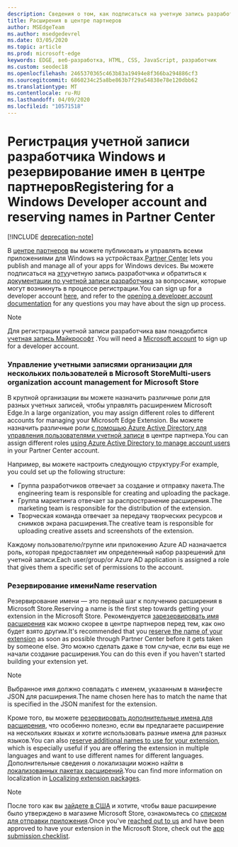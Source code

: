 ```yaml
---
description: Сведения о том, как подписаться на учетную запись разработчика Windows и зарезервировать имя для расширения Microsoft Edge.
title: Расширения в центре партнеров
author: MSEdgeTeam
ms.author: msedgedevrel
ms.date: 03/05/2020
ms.topic: article
ms.prod: microsoft-edge
keywords: EDGE, веб-разработка, HTML, CSS, JavaScript, разработчик
ms.custom: seodec18
ms.openlocfilehash: 2465370365c463b83a19494e8f366ba294886cf3
ms.sourcegitcommit: 6860234c25a8be863b7f29a54838e78e120dbb62
ms.translationtype: MT
ms.contentlocale: ru-RU
ms.lasthandoff: 04/09/2020
ms.locfileid: "10571518"
---
```

# <span data-ttu-id="80949-104">Регистрация учетной записи разработчика Windows и резервирование имен в центре партнеров</span><span class="sxs-lookup"><span data-stu-id="80949-104">Registering for a Windows Developer account and reserving names in Partner Center</span></span>  

[!INCLUDE [deprecation-note](../../includes/deprecation-note.md)]  

<span data-ttu-id="80949-105">В [центре партнеров](https://partner.microsoft.com/dashboard) вы можете публиковать и управлять всеми приложениями для Windows на устройствах.</span><span class="sxs-lookup"><span data-stu-id="80949-105">[Partner Center](https://partner.microsoft.com/dashboard) lets you publish and manage all of your apps for Windows devices.</span></span> <span data-ttu-id="80949-106">Вы можете подписаться на [эту](https://developer.microsoft.com/store/register)учетную запись разработчика и обратиться к [документации по учетной записи разработчика](https://docs.microsoft.com/windows/uwp/publish/opening-a-developer-account) за вопросами, которые могут возникнуть в процессе регистрации.</span><span class="sxs-lookup"><span data-stu-id="80949-106">You can sign up for a developer account [here](https://developer.microsoft.com/store/register), and refer to the [opening a developer account documentation](https://docs.microsoft.com/windows/uwp/publish/opening-a-developer-account) for any questions you may have about the sign up process.</span></span>
> [!NOTE]
> <span data-ttu-id="80949-107">Для регистрации учетной записи разработчика вам понадобится [учетная запись Майкрософт](https://login.live.com/) .</span><span class="sxs-lookup"><span data-stu-id="80949-107">You will need a [Microsoft account](https://login.live.com/) to sign up for a developer account.</span></span>

### <span data-ttu-id="80949-108">Управление учетными записями организации для нескольких пользователей в Microsoft Store</span><span class="sxs-lookup"><span data-stu-id="80949-108">Multi-users organization account management for Microsoft Store</span></span>  

<span data-ttu-id="80949-109">В крупной организации вы можете назначить различные роли для разных учетных записей, чтобы управлять расширением Microsoft Edge.</span><span class="sxs-lookup"><span data-stu-id="80949-109">In a large organization, you may assign different roles to different accounts for managing your Microsoft Edge Extension.</span></span> <span data-ttu-id="80949-110">Вы можете назначить различные роли [с помощью Azure Active Directory для управления пользователями учетной записи](https://msdn.microsoft.com/windows/uwp/publish/manage-account-users) в центре партнера.</span><span class="sxs-lookup"><span data-stu-id="80949-110">You can assign different roles [using Azure Active Directory to manage account users](https://msdn.microsoft.com/windows/uwp/publish/manage-account-users) in your Partner Center account.</span></span>

<span data-ttu-id="80949-111">Например, вы можете настроить следующую структуру:</span><span class="sxs-lookup"><span data-stu-id="80949-111">For example, you could set up the following structure:</span></span>
- <span data-ttu-id="80949-112">Группа разработчиков отвечает за создание и отправку пакета.</span><span class="sxs-lookup"><span data-stu-id="80949-112">The engineering team is responsible for creating and uploading the package.</span></span>
- <span data-ttu-id="80949-113">Группа маркетинга отвечает за распространение расширения.</span><span class="sxs-lookup"><span data-stu-id="80949-113">The marketing team is responsible for the distribution of the extension.</span></span>
- <span data-ttu-id="80949-114">Творческая команда отвечает за передачу творческих ресурсов и снимков экрана расширения.</span><span class="sxs-lookup"><span data-stu-id="80949-114">The creative team is responsible for uploading creative assets and screenshots of the extension.</span></span>

<span data-ttu-id="80949-115">Каждому пользователю/группе или приложению Azure AD назначается роль, которая предоставляет им определенный набор разрешений для учетной записи.</span><span class="sxs-lookup"><span data-stu-id="80949-115">Each user/group/or Azure AD application is assigned a role that gives them a specific set of permissions to the account.</span></span>

### <span data-ttu-id="80949-116">Резервирование имени</span><span class="sxs-lookup"><span data-stu-id="80949-116">Name reservation</span></span>

<span data-ttu-id="80949-117">Резервирование имени — это первый шаг к получению расширения в Microsoft Store.</span><span class="sxs-lookup"><span data-stu-id="80949-117">Reserving a name is the first step towards getting your extension in the Microsoft Store.</span></span>
<span data-ttu-id="80949-118">Рекомендуется [зарезервировать имя расширения](/windows/uwp/publish/create-your-app-by-reserving-a-name) как можно скорее в центре партнеров перед тем, как оно будет взято другим.</span><span class="sxs-lookup"><span data-stu-id="80949-118">It's recommended that you [reserve the name of your extension](/windows/uwp/publish/create-your-app-by-reserving-a-name) as soon as possible through Partner Center before it gets taken by someone else.</span></span> <span data-ttu-id="80949-119">Это можно сделать даже в том случае, если вы еще не начали создание расширения.</span><span class="sxs-lookup"><span data-stu-id="80949-119">You can do this even if you haven't started building your extension yet.</span></span>

> [!NOTE]
> <span data-ttu-id="80949-120">Выбранное имя должно совпадать с именем, указанным в манифесте JSON для расширения.</span><span class="sxs-lookup"><span data-stu-id="80949-120">The name chosen here has to match the name that is specified in the JSON manifest for the extension.</span></span> 

<span data-ttu-id="80949-121">Кроме того, вы можете [резервировать дополнительные имена для расширения](https://msdn.microsoft.com/windows/uwp/publish/manage-app-names), что особенно полезно, если вы предлагаете расширение на нескольких языках и хотите использовать разные имена для разных языков.</span><span class="sxs-lookup"><span data-stu-id="80949-121">You can also [reserve additional names to use for your extension](https://msdn.microsoft.com/windows/uwp/publish/manage-app-names), which is especially useful if you are offering the extension in multiple languages and want to use different names for different languages.</span></span> <span data-ttu-id="80949-122">Дополнительные сведения о локализации можно найти в [локализованных пакетах расширений](./localizing-extension-packages.md).</span><span class="sxs-lookup"><span data-stu-id="80949-122">You can find more information on localization in [Localizing extension packages](./localizing-extension-packages.md).</span></span>

> [!NOTE]
> <span data-ttu-id="80949-123">После того как вы [зайдете в США](https://aka.ms/extension-request) и хотите, чтобы ваше расширение было утверждено в магазине Microsoft Store, ознакомьтесь со [списком для отправки приложения](https://docs.microsoft.com/windows/uwp/publish/app-submissions).</span><span class="sxs-lookup"><span data-stu-id="80949-123">Once you've [reached out to us](https://aka.ms/extension-request) and have been approved to have your extension in the Microsoft Store, check out the [app submission checklist](https://docs.microsoft.com/windows/uwp/publish/app-submissions).</span></span>
